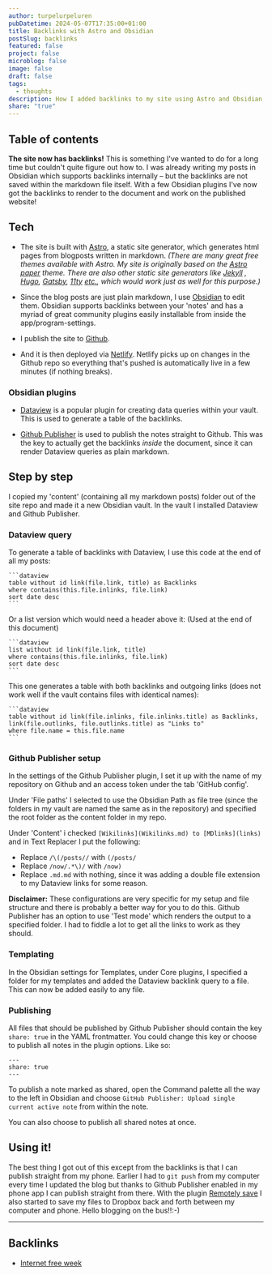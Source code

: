 ```yaml
---
author: turpelurpeluren
pubDatetime: 2024-05-07T17:35:00+01:00
title: Backlinks with Astro and Obsidian
postSlug: backlinks
featured: false
project: false
microblog: false
image: false
draft: false
tags:
  - thoughts
description: How I added backlinks to my site using Astro and Obsidian
share: "true"
---
```

## Table of contents

**The site now has backlinks!** This is something I've wanted to do for a long time but couldn't quite figure out how to. I was already writing my posts in Obsidian which supports backlinks internally – but the backlinks are not saved within the markdown file itself. With a few Obsidian plugins I've now got the backlinks to render to the document and work on the published website!

## Tech
- The site is built with [Astro](https://astro.build/), a static site generator, which generates html pages from blogposts written in markdown. *(There are many great free themes available with Astro. My site is originally based on the [Astro paper](https://astro-paper.pages.dev/) theme. There are also other static site generators like [Jekyll](https://jekyllrb.com/) , [Hugo](https://gohugo.io/), [Gatsby](https://jamstack.org/generators/gatsby/), [11ty](https://www.11ty.dev/) [etc.](https://jamstack.org/generators/), which would work just as well for this purpose.)*

- Since the blog posts are just plain markdown, I use [Obsidian](https://obsidian.md) to edit them. Obsidian supports backlinks between your 'notes' and has a myriad of great community plugins easily installable from inside the app/program-settings.

- I publish the site to [Github](https://github.com/).

- And it is then deployed via [Netlify](https://www.netlify.com/). Netlify picks up on changes in the Github repo so everything that's pushed is automatically live in a few minutes (if nothing breaks).

### Obsidian plugins
- [Dataview](https://blacksmithgu.github.io/obsidian-dataview/) is a popular plugin for creating data queries within your vault. This is used to generate a table of the backlinks.

- [Github Publisher](https://github.com/ObsidianPublisher/obsidian-github-publisher) is used to publish the notes straight to Github. This was the key to actually get the backlinks *inside* the document, since it can render Dataview queries as plain markdown.

## Step by step
I copied my 'content' (containing all my markdown posts) folder out of the site repo and made it a new Obsidian vault. In the vault I installed Dataview and Github Publisher.

### Dataview query
To generate a table of backlinks with Dataview, I use this code at the end of all my posts:
````
```dataview
table without id link(file.link, title) as Backlinks
where contains(this.file.inlinks, file.link)
sort date desc
```
````

Or a list version which would need a header above it: (Used at the end of this document)
````
```dataview
list without id link(file.link, title)
where contains(this.file.inlinks, file.link)
sort date desc
```
````

This one generates a table with both backlinks and outgoing links (does not work well if the vault contains files with identical names):
````
```dataview
table without id link(file.inlinks, file.inlinks.title) as Backlinks, link(file.outlinks, file.outlinks.title) as "Links to"
where file.name = this.file.name
```
````

### Github Publisher setup
In the settings of the Github Publisher plugin, I set it up with the name of my repository on Github and an access token under the tab 'GitHub config'. 

Under 'File paths' I selected to use the Obsidian Path as file tree (since the folders in my vault are named the same as in the repository) and specified the root folder as the content folder in my repo. 

Under 'Content' i checked `[Wikilinks](Wikilinks.md) to [MDlinks](links)` and in Text Replacer I put the following:
- Replace `/\(/posts//` with `(/posts/`
- Replace `/now/.*\)/` with `/now)`
- Replace `.md.md` with nothing, since it was adding a double file extension to my Dataview links for some reason.

**Disclaimer:** These configurations are very specific for my setup and file structure and there is probably a better way for you to do this. Github Publisher has an option to use 'Test mode' which renders the output to a specified folder. I had to fiddle a lot to get all the links to work as they should.

### Templating
In the Obsidian settings for Templates, under Core plugins, I specified a folder for my templates and added the Dataview backlink query to a file. This can now be added easily to any file.

### Publishing
All files that should be published by Github Publisher should contain the key `share: true` in the YAML frontmatter. You could change this key or choose to publish all notes in the plugin options. Like so:
```
---
share: true
---
```

To publish a note marked as shared, open the Command palette all the way to the left in Obsidian and choose `GitHub Publisher: Upload single current active note` from within the note.

You can also choose to publish all shared notes at once.

## Using it!
The best thing I got out of this except from the backlinks is that I can publish straight from my phone. Earlier I had to `git push` from my computer every time I updated the blog but thanks to Github Publisher enabled in my phone app I can publish straight from there. With the plugin [Remotely save](https://github.com/remotely-save/remotely-save) I also started to save my files to Dropbox back and forth between my computer and phone. Hello blogging on the bus!!:-)


---
## Backlinks

- [Internet free week](/posts/internet-free-week)

